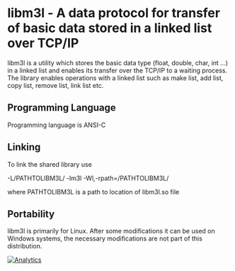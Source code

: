 libm3l - A data protocol for transfer of basic data stored in a linked list over TCP/IP
=======================================================================================

libm3l is a utility which stores the basic data type (float, double, char, int ...) in 
a linked list and enables its transfer over the TCP/IP to a waiting process.
The library enables operations with a linked list such as make list, add list, copy list, remove list,
link list etc.


Programming Language
--------------------

Programming language is ANSI-C

Linking
-----------

To link the shared library use 

-L/PATHTOLIBM3L/ -lm3l -Wl,-rpath=/PATHTOLIBM3L/ 

where PATHTOLIBM3L is a path to location of libm3l.so file 

Portability
-----------

libm3l is primarily for Linux. After some modifications it can be used
on Windows systems, the necessary modifications are not part of this distribution.


[![Analytics](https://ga-beacon.appspot.com/UA-47981720-2/libm3l/libm3l)](https://github.com/igrigorik/ga-beacon)
